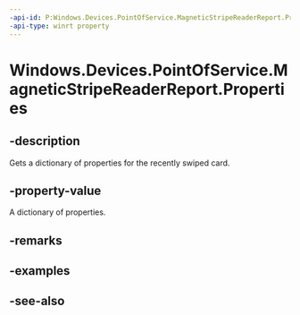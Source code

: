 ```yaml
---
-api-id: P:Windows.Devices.PointOfService.MagneticStripeReaderReport.Properties
-api-type: winrt property
---
```


<!-- Property syntax
public Windows.Foundation.Collections.IMapView<string, string> Properties { get; }
-->

# Windows.Devices.PointOfService.MagneticStripeReaderReport.Properties

## -description
Gets a dictionary of properties for the recently swiped card.

## -property-value
A dictionary of properties.

## -remarks

## -examples

## -see-also
